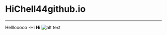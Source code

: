 # HiChell44github.io
-----
Helllooooo
-Hi
**Hi**
![alt text](https://chicpursuit.com/cute-iphone-wallpapers/)
